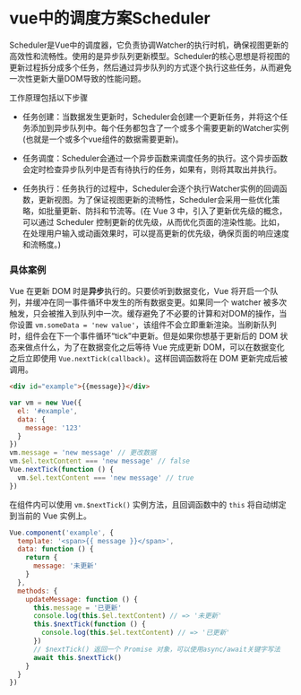# vue中的调度方案Scheduler

Scheduler是Vue中的调度器，它负责协调Watcher的执行时机，确保视图更新的高效性和流畅性。使用的是异步队列更新模型。Scheduler的核心思想是将视图的更新过程拆分成多个任务，然后通过异步队列的方式逐个执行这些任务，从而避免一次性更新大量DOM导致的性能问题。

工作原理包括以下步骤
- 任务创建：当数据发生更新时，Scheduler会创建一个更新任务，并将这个任务添加到异步队列中。每个任务都包含了一个或多个需要更新的Watcher实例(也就是一个或多个vue组件的数据需要更新)。

- 任务调度：Scheduler会通过一个异步函数来调度任务的执行。这个异步函数会定时检查异步队列中是否有待执行的任务，如果有，则将其取出并执行。

- 任务执行：任务执行的过程中，Scheduler会逐个执行Watcher实例的回调函数，更新视图。为了保证视图更新的流畅性，Scheduler会采用一些优化策略，如批量更新、防抖和节流等。(在 Vue 3 中，引入了更新优先级的概念，可以通过 Scheduler 控制更新的优先级，从而优化页面的渲染性能。比如，在处理用户输入或动画效果时，可以提高更新的优先级，确保页面的响应速度和流畅度。)

### 具体案例

Vue 在更新 DOM 时是**异步**执行的。只要侦听到数据变化，Vue 将开启一个队列，并缓冲在同一事件循环中发生的所有数据变更。如果同一个 watcher 被多次触发，只会被推入到队列中一次。缓存避免了不必要的计算和对DOM的操作，当你设置 `vm.someData = 'new value'`，该组件不会立即重新渲染。当刷新队列时，组件会在下一个事件循环“tick”中更新。但是如果你想基于更新后的 DOM 状态来做点什么，为了在数据变化之后等待 Vue 完成更新 DOM，可以在数据变化之后立即使用 `Vue.nextTick(callback)`。这样回调函数将在 DOM 更新完成后被调用。

```html
<div id="example">{{message}}</div>
```

```js
var vm = new Vue({
  el: '#example',
  data: {
    message: '123'
  }
})
vm.message = 'new message' // 更改数据
vm.$el.textContent === 'new message' // false
Vue.nextTick(function () {
  vm.$el.textContent === 'new message' // true
})
```

在组件内可以使用 `vm.$nextTick()` 实例方法，且回调函数中的 `this` 将自动绑定到当前的 Vue 实例上。

```js
Vue.component('example', {
  template: '<span>{{ message }}</span>',
  data: function () {
    return {
      message: '未更新'
    }
  },
  methods: {
    updateMessage: function () {
      this.message = '已更新'
      console.log(this.$el.textContent) // => '未更新'
      this.$nextTick(function () {
        console.log(this.$el.textContent) // => '已更新'
      })
      // $nextTick() 返回一个 Promise 对象，可以使用async/await关键字写法
      await this.$nextTick()
    }
  }
})
```